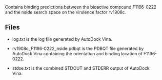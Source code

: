 Contains binding predictions between the bioactive compound F1196-0222 and the nside search space on the virulence factor rv1908c.

## Files

- log.txt is the log file generated by AutoDock Vina.

- rv1908c_F1196-0222_nside.pdbqt is the PDBQT file generated by AutoDock Vina containing the orientation and binding location of F1196-0222.

- stdoe.txt is the combined STDOUT and STDERR output of AutoDock Vina.

